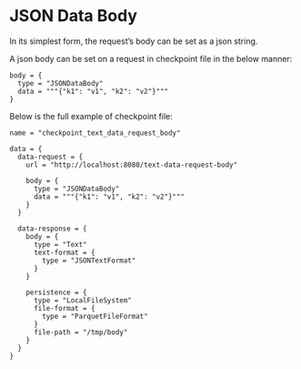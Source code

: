 # JSON Data Body

In its simplest form, the request’s body can be set as a json string.

A json body can be set on a request in checkpoint file in the below manner:

```hocon
body = {
  type = "JSONDataBody"
  data = """{"k1": "v1", "k2": "v2"}"""
}
```

Below is the full example of checkpoint file:

```hocon
name = "checkpoint_text_data_request_body"

data = {
  data-request = {
    url = "http://localhost:8080/text-data-request-body"

    body = {
      type = "JSONDataBody"
      data = """{"k1": "v1", "k2": "v2"}"""
    }
  }

  data-response = {
    body = {
      type = "Text"
      text-format = {
        type = "JSONTextFormat"
      }
    }

    persistence = {
      type = "LocalFileSystem"
      file-format = {
        type = "ParquetFileFormat"
      }
      file-path = "/tmp/body"
    }
  }
}
```
